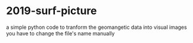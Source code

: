 # 2019-surf-picture
a simple python code to tranform the geomangetic data into visual images
you have to change the file's name manually
